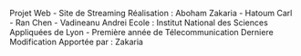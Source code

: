Projet Web - Site de Streaming 
Réalisation : Aboham Zakaria - Hatoum Carl - Ran Chen - Vadineanu Andrei
Ecole : Institut National des Sciences Appliquées de Lyon - Première année de Télecommunication 
Derniere Modification Apportée par : Zakaria
